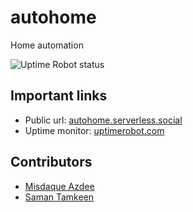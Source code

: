 # autohome
Home automation

![Uptime Robot status](https://img.shields.io/uptimerobot/status/m784798725-daade335ee6cb5c54e026be1?label=ping)

## Important links
- Public url: [autohome.serverless.social](http://autohome.serverless.social/ping)
- Uptime monitor: [uptimerobot.com](https://stats.uptimerobot.com/m7xDDf5pxP)

## Contributors
- [Misdaque Azdee](https://github.com/misdaque)
- [Saman Tamkeen](https://github.com/keensam04)
